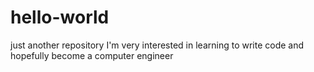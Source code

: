 # hello-world
just another repository
I'm very interested in learning to write code and hopefully become a computer engineer
